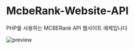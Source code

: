 # McbeRank-Website-API

PHP를 사용하는 MCBERank API 웹사이트 예제입니다

![preview](https://diamc.kr/images/mcberank-web-api-example.png)
